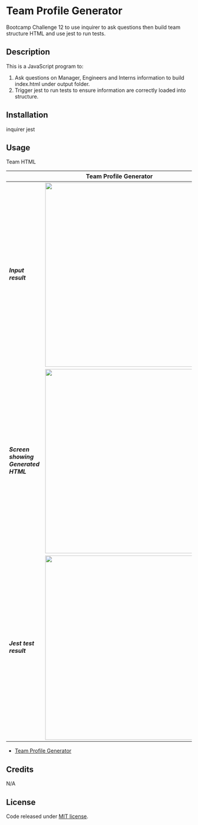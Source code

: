 # Team Profile Generator
Bootcamp Challenge 12 to use inquirer to ask questions then build team structure HTML and use jest to run tests.

## Description

This is a JavaScript program to: 
1) Ask questions on Manager, Engineers and Interns information to build index.html under output folder.
2) Trigger jest to run tests to ensure information are correctly loaded into structure. 

## Installation

inquirer
jest

## Usage

<table>
  <thead>
    <tr>
      <th colspan="2">Team Profile Generator</th>
    </tr>  
  </thead>
    <tr>
      <td><h5>Input result</h5></td>
      <td><img src="https://amurorai203.github.io/TeamProfileGenerator/img/input.jpg" width="500"></td>
    </tr> 
    <tr>
      <td><h5>Screen showing Generated HTML</h5></td>
      <a href:"https://amurorai203.github.io/TeamProfileGenerator/output/team.html">Team HTML</a>
      <td><img src="https://amurorai203.github.io/TeamProfileGenerator/img/team.jpg" width="500"></td>
    </tr>
    <tr>
      <td><h5>Jest test result</h5></td>
      <td><img src="https://amurorai203.github.io/TeamProfileGenerator/img/test-result.jpg" width="500"></td>
    </tr> 
  </tbody>
</table>

- [Team Profile Generator](https://amurorai203.github.io/TeamProfileGenerator/)


## Credits

N/A

## License

Code released under [MIT license](https://opensource.org/licenses/MIT).
